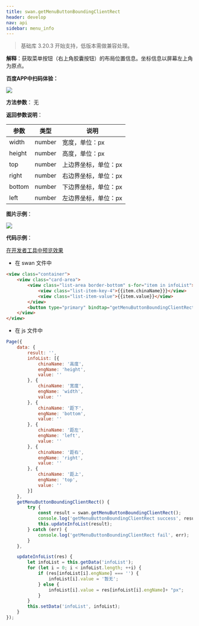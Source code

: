 ```yaml
---
title: swan.getMenuButtonBoundingClientRect
header: develop
nav: api
sidebar: menu_info
---
```



> 基础库 3.20.3 开始支持，低版本需做兼容处理。

**解释**：获取菜单按钮（右上角胶囊按钮）的布局位置信息。坐标信息以屏幕左上角为原点。

**百度APP中扫码体验：**

<img src="https://b.bdstatic.com/miniapp/assets/images/doc_demo/pages_getMenuButtonBoundingClientRect.png"  class="demo-qrcode-image" />

**方法参数**： 无

**返回参数说明**：

|参数	|类型	|说明|
|---|---|---|
|width|	number|	宽度，单位：px|
|height|	number|	高度，单位：px|
|top|	number|	上边界坐标，单位：px|
|right	|number|	右边界坐标，单位：px|
|bottom|	number|	下边界坐标，单位：px|
|left	|number|	左边界坐标，单位：px|

**图片示例**：

<div class="m-doc-custom-examples">
    <div class="m-doc-custom-examples-correct">
        <img src="https://b.bdstatic.com/miniapp/image/getMenuButtonBoundingClientRect.gif">
    </div>
    <div class="m-doc-custom-examples-correct">
        <img src=" ">
    </div>
    <div class="m-doc-custom-examples-correct">
        <img src=" ">
    </div>     
</div>

**代码示例**：

<a href="swanide://fragment/b7950613332a792d444e4e4842d063291569477029937" title="在开发者工具中预览效果" target="_self">在开发者工具中预览效果</a>

* 在 swan 文件中

```html
<view class="container">
    <view class="card-area">  
        <view class="list-area border-bottom" s-for="item in infoList">
            <view class="list-item-key-4">{{item.chinaName}}}</view>
            <view class="list-item-value">{{item.value}}</view>
        </view>        
        <button type="primary" bindtap="getMenuButtonBoundingClientRect">点击获取胶囊布局信息</button>
    </view>
</view>
```

* 在 js 文件中

```js
Page({
    data: {
        result: '',
        infoList: [{
            chinaName: '高度',
            engName: 'height', 
            value: ''
        }, {
            chinaName: '宽度',
            engName: 'width', 
            value: ''
        }, {
            chinaName: '距下',
            engName: 'bottom', 
            value: ''
        }, {
            chinaName: '距左',
            engName: 'left', 
            value: ''
        }, {
            chinaName: '距右',
            engName: 'right', 
            value: ''
        }, {
            chinaName: '距上',
            engName: 'top', 
            value: ''
        }]
    },
    getMenuButtonBoundingClientRect() {
        try {
            const result = swan.getMenuButtonBoundingClientRect();
            console.log('getMenuButtonBoundingClientRect success', result);
            this.updateInfoList(result);
        } catch (err) {
            console.log('getMenuButtonBoundingClientRect fail', err);
        }
    },

    updateInfoList(res) {
        let infoList = this.getData('infoList');
        for (let i = 0; i < infoList.length; ++i) {
            if (res[infoList[i].engName] === '') {
                infoList[i].value = '暂无';
            } else {
                infoList[i].value = res[infoList[i].engName]+ "px";
            }
        }
        this.setData('infoList', infoList);
    }
});
```

